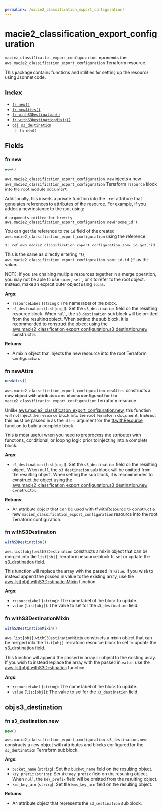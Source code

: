 ```yaml
---
permalink: /macie2_classification_export_configuration/
---
```


# macie2_classification_export_configuration

`macie2_classification_export_configuration` represents the `aws_macie2_classification_export_configuration` Terraform resource.



This package contains functions and utilities for setting up the resource using Jsonnet code.


## Index

* [`fn new()`](#fn-new)
* [`fn newAttrs()`](#fn-newattrs)
* [`fn withS3Destination()`](#fn-withs3destination)
* [`fn withS3DestinationMixin()`](#fn-withs3destinationmixin)
* [`obj s3_destination`](#obj-s3_destination)
  * [`fn new()`](#fn-s3_destinationnew)

## Fields

### fn new

```ts
new()
```


`aws.macie2_classification_export_configuration.new` injects a new `aws_macie2_classification_export_configuration` Terraform `resource`
block into the root module document.

Additionally, this inserts a private function into the `_ref` attribute that generates references to attributes of the
resource. For example, if you added a new instance to the root using:

    # arguments omitted for brevity
    aws.macie2_classification_export_configuration.new('some_id')

You can get the reference to the `id` field of the created `aws.macie2_classification_export_configuration` using the reference:

    $._ref.aws_macie2_classification_export_configuration.some_id.get('id')

This is the same as directly entering `"${ aws_macie2_classification_export_configuration.some_id.id }"` as the value.

NOTE: if you are chaining multiple resources together in a merge operation, you may not be able to use `super`, `self`,
or `$` to refer to the root object. Instead, make an explicit outer object using `local`.

**Args**:
  - `resourceLabel` (`string`): The name label of the block.
  - `s3_destination` (`list[obj]`): Set the `s3_destination` field on the resulting resource block. When `null`, the `s3_destination` sub block will be omitted from the resulting object. When setting the sub block, it is recommended to construct the object using the [aws.macie2_classification_export_configuration.s3_destination.new](#fn-s3_destinationnew) constructor.

**Returns**:
- A mixin object that injects the new resource into the root Terraform configuration.


### fn newAttrs

```ts
newAttrs()
```


`aws.macie2_classification_export_configuration.newAttrs` constructs a new object with attributes and blocks configured for the `macie2_classification_export_configuration`
Terraform resource.

Unlike [aws.macie2_classification_export_configuration.new](#fn-new), this function will not inject the `resource`
block into the root Terraform document. Instead, this must be passed in as the `attrs` argument for the
[tf.withResource](https://github.com/tf-libsonnet/core/tree/main/docs#fn-withresource) function to build a complete block.

This is most useful when you need to preprocess the attributes with functions, conditional, or looping logic prior to
injecting into a complete block.

**Args**:
  - `s3_destination` (`list[obj]`): Set the `s3_destination` field on the resulting object. When `null`, the `s3_destination` sub block will be omitted from the resulting object. When setting the sub block, it is recommended to construct the object using the [aws.macie2_classification_export_configuration.s3_destination.new](#fn-s3_destinationnew) constructor.

**Returns**:
  - An attribute object that can be used with [tf.withResource](https://github.com/tf-libsonnet/core/tree/main/docs#fn-withresource) to construct a new `macie2_classification_export_configuration` resource into the root Terraform configuration.


### fn withS3Destination

```ts
withS3Destination()
```

`aws.list[obj].withS3Destination` constructs a mixin object that can be merged into the `list[obj]`
Terraform resource block to set or update the s3_destination field.

This function will replace the array with the passed in `value`. If you wish to instead append the
passed in value to the existing array, use the [aws.list[obj].withS3DestinationMixin](TODO) function.


**Args**:
  - `resourceLabel` (`string`): The name label of the block to update.
  - `value` (`list[obj]`): The value to set for the `s3_destination` field.


### fn withS3DestinationMixin

```ts
withS3DestinationMixin()
```

`aws.list[obj].withS3DestinationMixin` constructs a mixin object that can be merged into the `list[obj]`
Terraform resource block to set or update the s3_destination field.

This function will append the passed in array or object to the existing array. If you wish
to instead replace the array with the passed in `value`, use the [aws.list[obj].withS3Destination](TODO)
function.


**Args**:
  - `resourceLabel` (`string`): The name label of the block to update.
  - `value` (`list[obj]`): The value to set for the `s3_destination` field.


## obj s3_destination



### fn s3_destination.new

```ts
new()
```


`aws.macie2_classification_export_configuration.s3_destination.new` constructs a new object with attributes and blocks configured for the `s3_destination`
Terraform sub block.



**Args**:
  - `bucket_name` (`string`): Set the `bucket_name` field on the resulting object.
  - `key_prefix` (`string`): Set the `key_prefix` field on the resulting object. When `null`, the `key_prefix` field will be omitted from the resulting object.
  - `kms_key_arn` (`string`): Set the `kms_key_arn` field on the resulting object.

**Returns**:
  - An attribute object that represents the `s3_destination` sub block.
